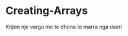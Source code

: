 # Creating-Arrays
Krijon nje vargu me te dhena te marra nga useri 
                  
                          
